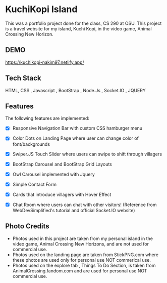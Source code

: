 # KuchiKopi Island 
This was a portfolio project done for the class, CS 290 at OSU. This project is a travel website for my island, Kuchi Kopi, in the video game, Animal Crossing New Horizon.

## DEMO 
https://kuchikopi-nakim97.netlify.app/

## Tech Stack
HTML, CSS , Javascript , BootStrap , Node.Js , Socket.IO , JQUERY

## Features

The following features are implemented:
* [X] Responsive Navigation Bar with custom CSS hamburger menu
* [X] Color Dots on Landing Page where user can change color of font/backgrounds
* [X] Swiper.JS Touch Slider where users can swipe to shift through villagers
* [X] BootStrap Carousel and BootStrap Grid Layouts
* [X] Owl Carousel implemented with Jquery
* [X] Simple Contact Form 
* [X] Cards that introduce villagers with Hover Effect
* [X] Chat Room where users can chat with other visitors! (Reference from WebDevSimplified's tutorial and official Socket.IO website) 



## Photo Credits
* Photos used in this project are taken from my personal island in the video game, Animal Crossing New Horizons, and are not used for commercial use. 
* Photos used on the landing page are taken from StickPNG.com where these photos are used only for personal use NOT commerical use.
* Photos used on the explore tab , Things To Do Section, is taken from AnimalCrossing.fandom.com and are used for personal use NOT commercial use. 
